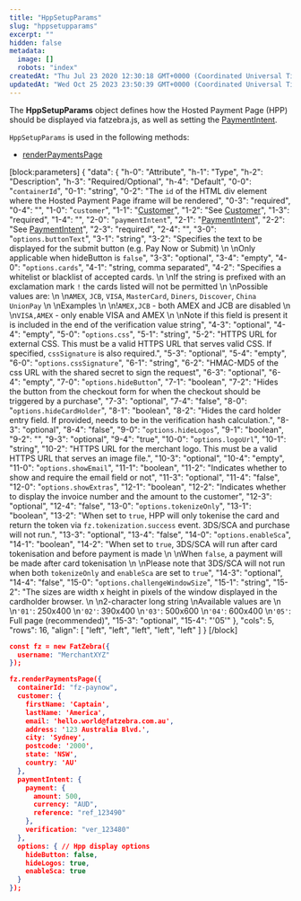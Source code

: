 ```yaml
---
title: "HppSetupParams"
slug: "hppsetupparams"
excerpt: ""
hidden: false
metadata: 
  image: []
  robots: "index"
createdAt: "Thu Jul 23 2020 12:30:18 GMT+0000 (Coordinated Universal Time)"
updatedAt: "Wed Oct 25 2023 23:50:39 GMT+0000 (Coordinated Universal Time)"
---
```

The **HppSetupParams** object defines how the Hosted Payment Page (HPP) should be displayed via fatzebra.js, as well as setting the [PaymentIntent](doc:paymentintent).

`HppSetupParams` is used in the following methods:

- [renderPaymentsPage](doc:renderpaymentspage) 

[block:parameters]
{
  "data": {
    "h-0": "Attribute",
    "h-1": "Type",
    "h-2": "Description",
    "h-3": "Required/Optional",
    "h-4": "Default",
    "0-0": "`containerId`",
    "0-1": "string",
    "0-2": "The `id` of the HTML div element where the Hosted Payment Page iframe will be rendered",
    "0-3": "required",
    "0-4": "",
    "1-0": "`customer`",
    "1-1": "[Customer](doc:customer)",
    "1-2": "See [Customer](https://docs.fatzebra.com/docs/customer)",
    "1-3": "required",
    "1-4": "",
    "2-0": "`paymentIntent`",
    "2-1": "[PaymentIntent](doc:paymentintent)",
    "2-2": "See [PaymentIntent](doc:paymentintent)",
    "2-3": "required",
    "2-4": "",
    "3-0": "`options.buttonText`",
    "3-1": "string",
    "3-2": "Specifies the text to be displayed for the submit button (e.g. Pay Now or Submit)  \n  \nOnly applicable when hideButton is `false`",
    "3-3": "optional",
    "3-4": "empty",
    "4-0": "`options.cards`",
    "4-1": "string, comma separated",
    "4-2": "Specifies a whitelist or blacklist of accepted cards.  \n  \nIf the string is prefixed with an exclamation mark `!` the cards listed will not be permitted  \n  \nPossible values are:  \n  \n`AMEX`, `JCB`, `VISA`, `MasterCard`, `Diners`, `Discover`, `China UnionPay`  \n  \nExamples  \n  \n!`AMEX,JCB` - both AMEX and JCB are disabled  \n  \n`VISA,AMEX` - only enable VISA and AMEX  \n  \nNote if this field is present it is included in the end of the verification value string",
    "4-3": "optional",
    "4-4": "empty",
    "5-0": "`options.css`",
    "5-1": "string",
    "5-2": "HTTPS URL for external CSS. This must be a valid HTTPS URL that serves valid CSS. If specified, `cssSignature` is also required.",
    "5-3": "optional",
    "5-4": "empty",
    "6-0": "`options.cssSignature`",
    "6-1": "string",
    "6-2": "HMAC-MD5 of the css URL with the shared secret to sign the request",
    "6-3": "optional",
    "6-4": "empty",
    "7-0": "`options.hideButton`",
    "7-1": "boolean",
    "7-2": "Hides the button from the checkout form for when the checkout should be triggered by a purchase",
    "7-3": "optional",
    "7-4": "false",
    "8-0": "`options.hideCardHolder`",
    "8-1": "boolean",
    "8-2": "Hides the card holder entry field. If provided, needs to be in the verification hash calculation.",
    "8-3": "optional",
    "8-4": "false",
    "9-0": "`options.hideLogos`",
    "9-1": "boolean",
    "9-2": "",
    "9-3": "optional",
    "9-4": "true",
    "10-0": "`options.logoUrl`",
    "10-1": "string",
    "10-2": "HTTPS URL for the merchant logo. This must be a valid HTTPS URL that serves an image file.",
    "10-3": "optional",
    "10-4": "empty",
    "11-0": "`options.showEmail`",
    "11-1": "boolean",
    "11-2": "Indicates whether to show and require the email field or not",
    "11-3": "optional",
    "11-4": "false",
    "12-0": "`options.showExtras`",
    "12-1": "boolean",
    "12-2": "Indicates whether to display the invoice number and the amount to the customer",
    "12-3": "optional",
    "12-4": "false",
    "13-0": "`options.tokenizeOnly`",
    "13-1": "boolean",
    "13-2": "When set to `true`, HPP will only tokenise the card and return the token via `fz.tokenization.success` event. 3DS/SCA and purchase will not run.",
    "13-3": "optional",
    "13-4": "false",
    "14-0": "`options.enableSca`",
    "14-1": "boolean",
    "14-2": "When set to `true`,  3DS/SCA will run after card tokenisation and before payment is made  \n  \nWhen `false`, a payment will be made after card tokenisation  \n  \nPlease note that 3DS/SCA will not run when both `tokenizeOnly` and `enableSca` are set to `true`",
    "14-3": "optional",
    "14-4": "false",
    "15-0": "`options.challengeWindowSize`",
    "15-1": "string",
    "15-2": "The sizes are width x height in pixels of the window displayed in the cardholder browser.  \n  \n2-character long string  \nAvailable values are  \n  \n`'01'`: 250x400  \n`'02'`: 390x400  \n`'03'`: 500x600  \n`'04'`: 600x400  \n`'05'`: Full page (recommended)",
    "15-3": "optional",
    "15-4": "'05'"
  },
  "cols": 5,
  "rows": 16,
  "align": [
    "left",
    "left",
    "left",
    "left",
    "left"
  ]
}
[/block]


```json Example
const fz = new FatZebra({
  username: "MerchantXYZ"
});

fz.renderPaymentsPage({
  containerId: "fz-paynow",
  customer: {
    firstName: 'Captain',
    lastName: 'America',
    email: 'hello.world@fatzebra.com.au',
    address: '123 Australia Blvd.',
    city: 'Sydney',
    postcode: '2000',
    state: 'NSW',
    country: 'AU'
  },
  paymentIntent: {
    payment: {
      amount: 500,
      currency: "AUD",
      reference: "ref_123490"
    },
    verification: "ver_123480"
  },
  options: { // Hpp display options
    hideButton: false,
    hideLogos: true,
    enableSca: true
  }
});
```
